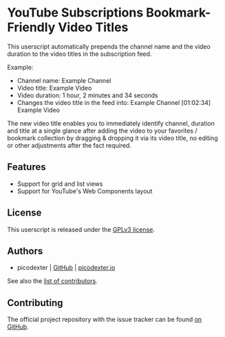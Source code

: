 # YouTube Subscriptions Bookmark-Friendly Video Titles

This userscript automatically prepends the channel name and the video duration to the video titles in the subscription
feed.

Example:

*   Channel name: Example Channel
*   Video title: Example Video
*   Video duration: 1 hour, 2 minutes and 34 seconds
*   Changes the video title in the feed into: Example Channel [01:02:34] Example Video

The new video title enables you to immediately identify channel, duration and title at a single glance after adding
the video to your favorites / bookmark collection by dragging & dropping it via its video title, no editing or other
adjustments after the fact required.

## Features

*   Support for grid and list views
*   Support for YouTube's Web Components layout

## License

This userscript is released under the [GPLv3 license](LICENSE).

## Authors

*   picodexter | [GitHub](https://github.com/picodexter) | [picodexter.io](https://picodexter.io/)

See also the
[list of contributors](https://github.com/picodexter/youtube-subscriptions-bookmark-friendly-video-titles/contributors).

## Contributing

The official project repository with the issue tracker can be found
[on GitHub](https://github.com/picodexter/youtube-subscriptions-bookmark-friendly-video-titles).
